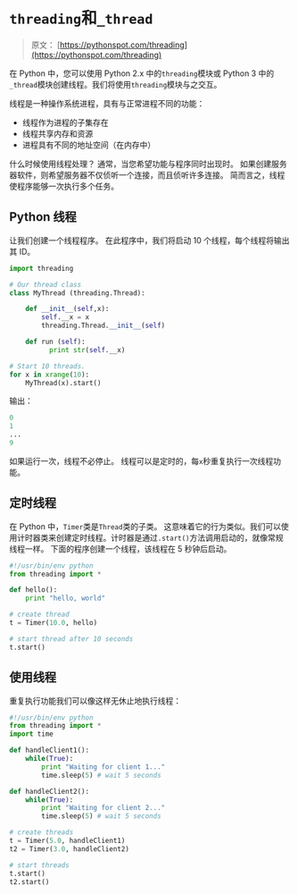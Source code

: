 # `threading`和`_thread`

> 原文： [https://pythonspot.com/threading](https://pythonspot.com/threading)

在 Python 中，您可以使用 Python 2.x 中的`threading`模块或 Python 3 中的`_thread`模块创建线程。我们将使用`threading`模块与之交互。

线程是一种操作系统进程，具有与正常进程不同的功能：

*   线程作为进程的子集存在
*   线程共享内存和资源
*   进程具有不同的地址空间（在内存中）

什么时候使用线程处理？ 通常，当您希望功能与程序同时出现时。 如果创建服务器软件，则希望服务器不仅侦听一个连接，而且侦听许多连接。 简而言之，线程使程序能够一次执行多个任务。

## Python 线程

让我们创建一个线程程序。 在此程序中，我们将启动 10 个线程，每个线程将输出其 ID。

```py
import threading

# Our thread class
class MyThread (threading.Thread):

    def __init__(self,x):
        self.__x = x
        threading.Thread.__init__(self)

    def run (self):
          print str(self.__x)

# Start 10 threads.
for x in xrange(10):
    MyThread(x).start()

```

输出：

```py
0
1
...
9

```

如果运行一次，线程不必停止。 线程可以是定时的，每`x`秒重复执行一次线程功能。

## 定时线程

在 Python 中，`Timer`类是`Thread`类的子类。 这意味着它的行为类似。我们可以使用计时器类来创建定时线程。计时器是通过`.start()`方法调用启动的，就像常规线程一样。 下面的程序创建一个线程，该线程在 5 秒钟后启动。

```py
#!/usr/bin/env python
from threading import *

def hello():
    print "hello, world"

# create thread
t = Timer(10.0, hello)

# start thread after 10 seconds
t.start()

```

## 使用线程


重复执行功能我们可以像这样无休止地执行线程：

```py
#!/usr/bin/env python
from threading import *
import time

def handleClient1():
    while(True):
        print "Waiting for client 1..."
        time.sleep(5) # wait 5 seconds      

def handleClient2():
    while(True):
        print "Waiting for client 2..."
        time.sleep(5) # wait 5 seconds

# create threads
t = Timer(5.0, handleClient1)
t2 = Timer(3.0, handleClient2)

# start threads
t.start()
t2.start()

```